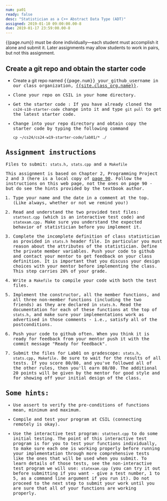 ```yaml
---
num: pa01
ready: false
desc: "Statistician as a C++ Abstract Data Type (ADT)"
assigned: 2019-01-10 09:00:00.00-8
due: 2019-01-17 23:59:00.00-8
---
```


<div markdown="1">

{{page.num}} must be done individually&mdash;each student must accomplish it
alone and submit it. Later assignments may allow students to work in
pairs, but not this assignment.

## Create a git repo and obtain the starter code

* Create a git repo named <tt>{{page.num}}_your_github_username<tt> in our class organization, [{{site.class_org.name}}]({{site.class_org.url}}).

* Clone your repo on CSIL in your home directory.

* Get the starter code : If you have already cloned the `cs24-s18-starter-code`
change into it and type `git pull` to get the latest starter code.

* Change into your repo directory and obtain copy the starter code by
   typing the following command
   ```
   cp ~/cs24/cs24-w19-starter-code/lab01/* ./

   ```

## Assignment instructions

Files to submit: `stats.h`, `stats.cpp` and a `Makefile`

This assignment is based on Chapter 2, Programming Project 2 and 3
(here is a local copy of [page 90](Page-90.pdf). Follow the instructions on this web page, not the
ones on page 90 - but do see the hints provided by the textbook
author.

1. Type your name and the date in a comment at the top.(Like always, whether or not we remind you!)

2. Read and understand the two provided test files: `stattest.cpp`
   (which is an interactive test code) and `statexam.cpp`. Make sure you
   understand the expected behavior of statistician before you
   implement it.

3. Complete the incomplete definition of class statistician as
   provided in `stats.h` header file. In particular you must reason
   about the attributes of the statistician. Define the private member
   variables. Push your code to github and contact your mentor to get
   feedback on your class definition. It is important that you discuss
   your design choices with your mentor before implementing the
   class. This step carries 20% of your grade.

4. Write a `Makefile` to compile your code with both the test files. 

5. Implement the constructor, all the member functions, and all three
   non-member functions (including the two friends) as they are
   declared in `stats.h`. Read the documentation for each of these
   functions at the top of `stats.h`, and make sure your implementations
   work as advertised in those comments - i.e., satisfy all of the
   postconditions.

6. Push your code to github often. When you think it is ready for
   feedback from your mentor push it with the commit message "Ready
   for feedback".

7. Submit the files for Lab01 on gradescope: `stats.h`, `stats.cpp`,
   `Makefile`. Be sure to wait for the results of all tests. If you
   score 80/80, and you've followed all of the other rules, then
   you'll earn 80/80. The additional 20 points will be given by the
   mentor for good style and for showing off your initial design of
   the class.


## Some hints:

* Use assert to verify the pre-conditions of functions mean, minimum and maximum.

* Compile and test your program at CSIL (connecting remotely is okay).

* Use the interactive test program: `stattest.cpp` to do some initial
   testing. The point of this interactive test program is for you to
   test your functions individually, to make sure each one is working
   properly before running your implementation through more
   comprehensive tests like the ones that will be used when you
   submit. To learn details of those tests, see the non-interactive
   test program we will use: `statexam.cpp` (you can try it out before
   submitting if you want - give a test number, 1 to 5, as a command
   line argument if you run it). Do not proceed to the next step to
   submit your work until you are sure that all of your functions are
   working properly.



